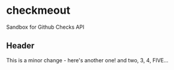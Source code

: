# checkmeout
Sandbox for Github Checks API

## Header
This is a minor change - here's another one! and two, 3, 4, FIVE...
